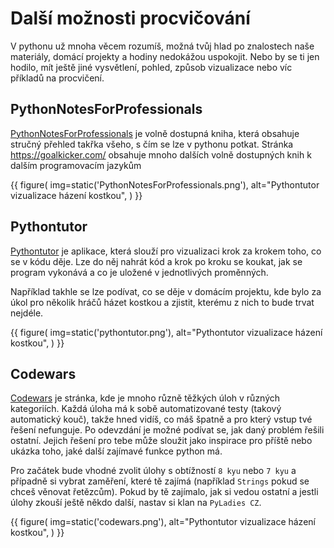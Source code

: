 # Další možnosti procvičování

V pythonu už mnoha věcem rozumíš, možná tvůj hlad po znalostech naše materiály, domácí projekty a hodiny nedokážou uspokojit. Nebo by se ti jen hodilo, mít ještě jiné vysvětlení, pohled, způsob vizualizace nebo víc příkladů na procvičení.

## PythonNotesForProfessionals

[PythonNotesForProfessionals](https://books.goalkicker.com/PythonBook/PythonNotesForProfessionals.pdf) je volně dostupná kniha, která obsahuje stručný přehled takřka všeho, s čím se lze v pythonu potkat. Stránka https://goalkicker.com/ obsahuje mnoho dalších volně dostupných knih k dalším programovacím jazykům

{{ figure(
    img=static('PythonNotesForProfessionals.png'),
    alt="Pythontutor vizualizace házení kostkou",
) }}

## Pythontutor

[Pythontutor](http://www.pythontutor.com/) je aplikace, která slouží pro vizualizaci krok za krokem toho, co se v kódu děje. Lze do něj nahrát kód a krok po kroku se koukat, jak se program vykonává a co je uložené v jednotlivých proměnných.

Například takhle se lze podívat, co se děje v domácím projektu, kde bylo za úkol pro několik hráčů házet kostkou a zjistit, kterému z nich to bude trvat nejdéle.

{{ figure(
    img=static('pythontutor.png'),
    alt="Pythontutor vizualizace házení kostkou",
) }}

## Codewars

[Codewars](https://www.codewars.com/) je stránka, kde je mnoho různě těžkých úloh v různých kategoriích. Každá úloha má k sobě automatizované testy (takový automatický kouč), takže hned vidíš, co máš špatně a pro který vstup tvé řešení nefunguje. Po odevzdání je možné podívat se, jak daný problém řešili ostatní. Jejich řešení pro tebe může sloužit jako inspirace pro příště nebo ukázka toho, jaké další zajímavé funkce python má.

Pro začátek bude vhodné zvolit úlohy s obtížností `8 kyu` nebo `7 kyu` a případně si vybrat zaměření, které tě zajímá (například `Strings` pokud se chceš věnovat řetězcům). Pokud by tě zajímalo, jak si vedou ostatní a jestli úlohy zkouší ještě někdo další, nastav si klan na `PyLadies CZ`.

{{ figure(
    img=static('codewars.png'),
    alt="Pythontutor vizualizace házení kostkou",
) }}
